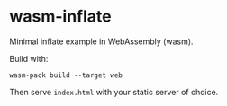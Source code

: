 # wasm-inflate

Minimal inflate example in WebAssembly (wasm).

Build with:

```
wasm-pack build --target web
```

Then serve `index.html` with your static server of choice.
